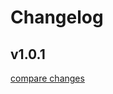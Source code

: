 # Changelog


## v1.0.1

[compare changes](https://github.com/HoshinoSuzumi/rayine-ui/compare/v1.0.1-beta.1...v1.0.1)

